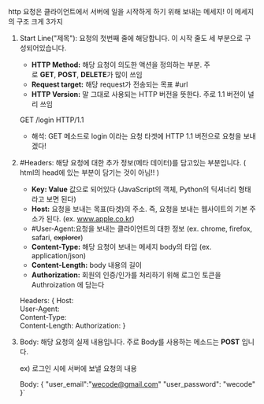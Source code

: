 ---
---

http 요청은 클라이언트에서 서버에 일을 시작하게 하기 위해 보내는 메세지! 이 메세지의 구조 크게 3가지

1.  Start Line("제목"): 요청의 첫번째 줄에 해당합니다. 이 시작 줄도 세 부분으로 구성되어있습니다.
    
    -   **HTTP Method:** 해당 요청이 의도한 액션을 정의하는 부분. 주로 **GET**, **POST**, **DELETE**가 많이 쓰임
    -   **Request target:** 해당 request가 전송되는 목표 #url
    -   **HTTP Version:** 말 그대로 사용되는 HTTP 버전을 뜻한다. 주로 1.1 버전이 널리 쓰임
    
    GET /login HTTP/1.1 
    - 해석: GET 메소드로 login 이라는 요청 타겟에 HTTP 1.1 버전으로 요청을 보내겠다!
    
2.  #Headers: 해당 요청에 대한 추가 정보(메타 데이터)를 담고있는 부분입니다. ( html의 head에 있는 부분이 담기는 것이 아님!! )
    
    -   **Key: Value** 값으로 되어있다 (JavaScript의 객체, Python의 딕셔너리 형태라고 보면 된다)
    -   **Host:** 요청을 보내는 목표(타겟)의 주소. 즉, 요청을 보내는 웹사이트의 기본 주소가 된다. (ex. www.apple.co.kr)
    -   #User-Agent:요청을 보내는 클라이언트의 대한 정보 (ex. chrome, firefox, safari, ~~explorer~~)
    -   **Content-Type:** 해당 요청이 보내는 메세지 body의 타입 (ex. application/json)
    -   **Content-Length:** body 내용의 길이
    -   **Authorization:** 회원의 인증/인가를 처리하기 위해 로그인 토큰을 Authroization 에 담는다
    
    Headers: {     Host:   
					     User-Agent:    
					     Content-Type:   
					     Content-Length:
					     Authorization:  }


    
3.  Body: 해당 요청의 실제 내용입니다. 주로 Body를 사용하는 메소드는 **POST** 입니다.
    
    ex) 로그인 시에 서버에 보낼 요청의 내용 
    
    Body: { 
    "user_email":"wecode@gmail.com" "user_password": "wecode" 
    }`
    

